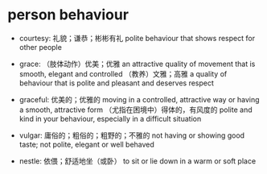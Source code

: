 # person behaviour

- courtesy: 礼貌；谦恭；彬彬有礼 polite behaviour that shows respect for other people
- grace: （肢体动作）优美；优雅 an attractive quality of movement that is smooth, elegant and controlled （教养）文雅；高雅 a quality of behaviour that is polite and pleasant and deserves respect
- graceful: 优美的；优雅的 moving in a controlled, attractive way or having a smooth, attractive form （尤指在困境中）得体的，有风度的 polite and kind in your behaviour, especially in a difficult situation

- vulgar: 庸俗的；粗俗的；粗野的；不雅的 not having or showing good taste; not polite, elegant or well behaved


- nestle: 依偎；舒适地坐（或卧） to sit or lie down in a warm or soft place
